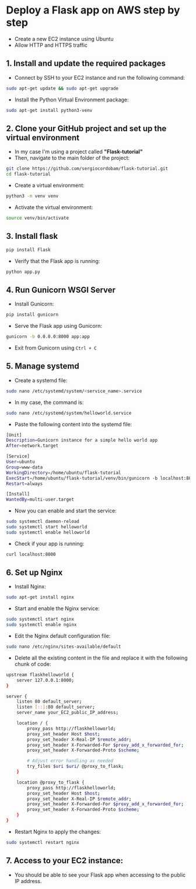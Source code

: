 # Deploy a Flask app on AWS step by step
- Create a new EC2 instance using Ubuntu
- Allow HTTP and HTTPS traffic

## 1. Install and update the required packages
- Connect by SSH to your EC2 instance and run the following command:

```bash
sudo apt-get update && sudo apt-get upgrade
```

- Install the Python Virtual Environment package:

```bash
sudo apt-get install python3-venv
```

## 2. Clone your GitHub project and set up the virtual environment

- In my case I'm using a project called **"Flask-tutorial"**
- Then, navigate to the main folder of the project:

```bash
git clone https://github.com/sergiocordobam/flask-tutorial.git
cd flask-tutorial
```
- Create a virtual environment:

```bash
python3 -m venv venv
```

- Activate the virtual environment:

```bash
source venv/bin/activate
```

## 3. Install flask

```bash
pip install Flask
```

- Verify that the Flask app is running:

```bash
python app.py
```

## 4. Run Gunicorn WSGI Server

- Install Gunicorn:

```bash
pip install gunicorn
```

- Serve the Flask app using Gunicorn:

```bash
gunicorn -b 0.0.0.0:8000 app:app
```

- Exit from Gunicorn using `Ctrl + C`

## 5. Manage systemd

- Create a systemd file:

```bash
sudo nano /etc/systemd/system/<service_name>.service
```

- In my case, the command is:

```bash
sudo nano /etc/systemd/system/helloworld.service
```

- Paste the following content into the systemd file:

```bash
[Unit]
Description=Gunicorn instance for a simple hello world app
After=network.target

[Service]
User=ubuntu
Group=www-data
WorkingDirectory=/home/ubuntu/flask-tutorial
ExecStart=/home/ubuntu/flask-tutorial/venv/bin/gunicorn -b localhost:8000 app:app
Restart=always

[Install]
WantedBy=multi-user.target
```

- Now you can enable and start the service:

```bash
sudo systemctl daemon-reload
sudo systemctl start helloworld
sudo systemctl enable helloworld
```

- Check if your app is running:

```bash
curl localhost:8000
```

## 6. Set up Nginx

- Install Nginx:

```bash
sudo apt-get install nginx
```

- Start and enable the Nginx service:

```bash
sudo systemctl start nginx
sudo systemctl enable nginx
```

- Edit the Nginx default configuration file:

```bash
sudo nano /etc/nginx/sites-available/default
```

- Delete all the existing content in the file and replace it with the following chunk of code:

```bash
upstream flaskhelloworld {
    server 127.0.0.1:8000;
}

server {
    listen 80 default_server;
    listen [::]:80 default_server;
    server_name your_EC2_public_IP_address;

    location / {
        proxy_pass http://flaskhelloworld;
        proxy_set_header Host $host;
        proxy_set_header X-Real-IP $remote_addr;
        proxy_set_header X-Forwarded-For $proxy_add_x_forwarded_for;
        proxy_set_header X-Forwarded-Proto $scheme;

        # Adjust error handling as needed
        try_files $uri $uri/ @proxy_to_flask;
    }

    location @proxy_to_flask {
        proxy_pass http://flaskhelloworld;
        proxy_set_header Host $host;
        proxy_set_header X-Real-IP $remote_addr;
        proxy_set_header X-Forwarded-For $proxy_add_x_forwarded_for;
        proxy_set_header X-Forwarded-Proto $scheme;
    }
}
```

- Restart Nginx to apply the changes:

```bash
sudo systemctl restart nginx
```

## 7. Access to your EC2 instance:

- You should be able to see your Flask app when accessing to the public IP address.
